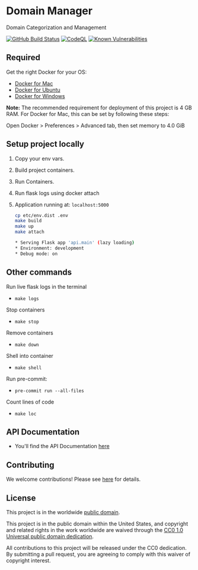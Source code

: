 # Domain Manager #

Domain Categorization and Management

[![GitHub Build Status](https://github.com/cisagov/domain-manager-api/workflows/build/badge.svg)](https://github.com/cisagov/domain-manager-api/actions/workflows/build.yml)
[![CodeQL](https://github.com/cisagov/domain-manager-api/workflows/CodeQL/badge.svg)](https://github.com/cisagov/domain-manager-api/actions/workflows/codeql-analysis.yml)
[![Known Vulnerabilities](https://snyk.io/test/github/cisagov/domain-manager-api/badge.svg)](https://snyk.io/test/github/cisagov/domain-manager-api)

## Required ##

Get the right Docker for your OS:

- [Docker for Mac](https://docs.docker.com/docker-for-mac/install/)
- [Docker for Ubuntu](https://docs.docker.com/install/linux/docker-ce/ubuntu/)
- [Docker for Windows](https://docs.docker.com/docker-for-windows/install/)

**Note:** The recommended requirement for deployment of this project is 4 GB RAM.
For Docker for Mac, this can be set by following these steps:

Open Docker > Preferences > Advanced tab, then set memory to 4.0 GiB

## Setup project locally ##

1. Copy your env vars.
2. Build project containers.
3. Run Containers.
4. Run flask logs using docker attach
5. Application running at: `localhost:5000`

   ```bash
   cp etc/env.dist .env
   make build
   make up
   make attach

   * Serving Flask app 'api.main' (lazy loading)
   * Environment: development
   * Debug mode: on
   ```

## Other commands ##

Run live flask logs in the terminal

- `make logs`

Stop containers

- `make stop`

Remove containers

- `make down`

Shell into container

- `make shell`

Run pre-commit:

- `pre-commit run --all-files`

Count lines of code

- `make loc`

## API Documentation ##

- You'll find the API Documentation [here](docs/api-documentation.md)

## Contributing ##

We welcome contributions! Please see [here](CONTRIBUTING.md) for
details.

## License ##

This project is in the worldwide [public domain](LICENSE).

This project is in the public domain within the United States, and
copyright and related rights in the work worldwide are waived through
the [CC0 1.0 Universal public domain
dedication](https://creativecommons.org/publicdomain/zero/1.0/).

All contributions to this project will be released under the CC0
dedication. By submitting a pull request, you are agreeing to comply
with this waiver of copyright interest.
